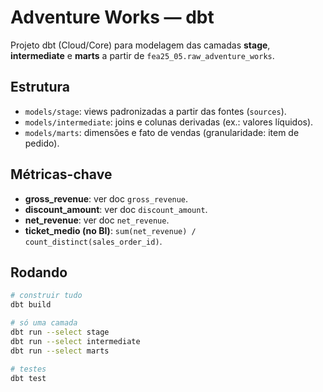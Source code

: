 # Adventure Works — dbt

Projeto dbt (Cloud/Core) para modelagem das camadas **stage**, **intermediate** e **marts** a partir de `fea25_05.raw_adventure_works`.

## Estrutura
- `models/stage`: views padronizadas a partir das fontes (`sources`).
- `models/intermediate`: joins e colunas derivadas (ex.: valores líquidos).
- `models/marts`: dimensões e fato de vendas (granularidade: item de pedido).

## Métricas-chave
- **gross_revenue**: ver doc `gross_revenue`.
- **discount_amount**: ver doc `discount_amount`.
- **net_revenue**: ver doc `net_revenue`.
- **ticket_medio (no BI)**: `sum(net_revenue) / count_distinct(sales_order_id)`.

## Rodando
```bash
# construir tudo
dbt build

# só uma camada
dbt run --select stage
dbt run --select intermediate
dbt run --select marts

# testes
dbt test
